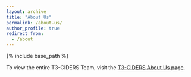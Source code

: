 ```yaml
---
layout: archive
title: "About Us"
permalink: /about-us/
author_profile: true
redirect from:
  - /about
---
```


{% include base_path %}

To view the entire T3-CIDERS Team, visit the [T3-CIDERS About Us page](https://sites.wp.odu.edu/t3-ciders/about-us/).


